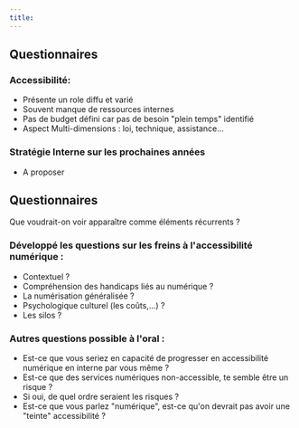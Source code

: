 ```yaml
---
title:
---
```


## Questionnaires

### Accessibilité:

 - Présente un role diffu et varié
 - Souvent manque de ressources internes
 - Pas de budget défini car pas de besoin "plein temps" identifié
 - Aspect Multi-dimensions : loi, technique, assistance...

### Stratégie Interne sur les prochaines années
 
 - A proposer

## Questionnaires

Que voudrait-on voir apparaître comme éléments récurrents ?

### Développé les questions sur les freins à l'accessibilité numérique : 
 
 - Contextuel ?
 - Compréhension des handicaps liés au numérique ?
 - La numérisation généralisée ?
 - Psychologique culturel (les coûts,...) ?
 - Les silos ?  

### Autres questions possible à l'oral :

 - Est-ce que vous seriez en capacité de progresser en accessibilité numérique en interne par vous même ?
 - Est-ce que des services numériques non-accessible, te semble être un risque ? 
 - Si oui, de quel ordre seraient les risques ?
 - Est-ce que vous parlez "numérique", est-ce qu'on devrait pas avoir une "teinte" accessibilité ? 
